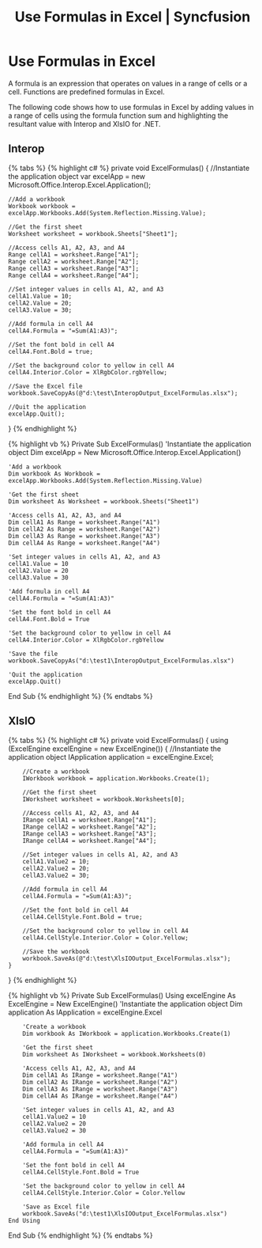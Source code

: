 ﻿---
title: Use Formulas in Excel | Syncfusion
description: This page shows how to use formulas or functions (predefined formulas) in Excel
platform: file-formats
control: XlsIO
documentation: UG
---

# Use Formulas in Excel

A formula is an expression that operates on values in a range of cells or a cell. Functions are predefined formulas in Excel.

The following code shows how to use formulas in Excel by adding values in a range of cells using the formula function sum and highlighting the resultant value with Interop and XlsIO for .NET.

## Interop

{% tabs %}
{% highlight c# %}
private void ExcelFormulas()
{
    //Instantiate the application object
    var excelApp = new Microsoft.Office.Interop.Excel.Application();

    //Add a workbook
    Workbook workbook = excelApp.Workbooks.Add(System.Reflection.Missing.Value);

    //Get the first sheet
    Worksheet worksheet = workbook.Sheets["Sheet1"];

    //Access cells A1, A2, A3, and A4
    Range cellA1 = worksheet.Range["A1"];
    Range cellA2 = worksheet.Range["A2"];
    Range cellA3 = worksheet.Range["A3"];
    Range cellA4 = worksheet.Range["A4"];

    //Set integer values in cells A1, A2, and A3
    cellA1.Value = 10;
    cellA2.Value = 20;
    cellA3.Value = 30;

    //Add formula in cell A4
    cellA4.Formula = "=Sum(A1:A3)";

    //Set the font bold in cell A4
    cellA4.Font.Bold = true;

    //Set the background color to yellow in cell A4
    cellA4.Interior.Color = XlRgbColor.rgbYellow;

    //Save the Excel file
    workbook.SaveCopyAs(@"d:\test\InteropOutput_ExcelFormulas.xlsx");

    //Quit the application
    excelApp.Quit();
}
{% endhighlight %}

{% highlight vb %}
Private Sub ExcelFormulas()
    'Instantiate the application object
    Dim excelApp = New Microsoft.Office.Interop.Excel.Application()

    'Add a workbook
    Dim workbook As Workbook = excelApp.Workbooks.Add(System.Reflection.Missing.Value)

    'Get the first sheet
    Dim worksheet As Worksheet = workbook.Sheets("Sheet1")

    'Access cells A1, A2, A3, and A4
    Dim cellA1 As Range = worksheet.Range("A1")
    Dim cellA2 As Range = worksheet.Range("A2")
    Dim cellA3 As Range = worksheet.Range("A3")
    Dim cellA4 As Range = worksheet.Range("A4")

    'Set integer values in cells A1, A2, and A3
    cellA1.Value = 10
    cellA2.Value = 20
    cellA3.Value = 30

    'Add formula in cell A4
    cellA4.Formula = "=Sum(A1:A3)"

    'Set the font bold in cell A4
    cellA4.Font.Bold = True

    'Set the background color to yellow in cell A4
    cellA4.Interior.Color = XlRgbColor.rgbYellow

    'Save the file
    workbook.SaveCopyAs("d:\test1\InteropOutput_ExcelFormulas.xlsx")

    'Quit the application
    excelApp.Quit()
End Sub
{% endhighlight %}
{% endtabs %}

## XlsIO

{% tabs %}
{% highlight c# %}
private void ExcelFormulas()
{
    using (ExcelEngine excelEngine = new ExcelEngine())
    {
        //Instantiate the application object
        IApplication application = excelEngine.Excel;

        //Create a workbook
        IWorkbook workbook = application.Workbooks.Create(1);

        //Get the first sheet
        IWorksheet worksheet = workbook.Worksheets[0];

        //Access cells A1, A2, A3, and A4
        IRange cellA1 = worksheet.Range["A1"];
        IRange cellA2 = worksheet.Range["A2"];
        IRange cellA3 = worksheet.Range["A3"];
        IRange cellA4 = worksheet.Range["A4"];

        //Set integer values in cells A1, A2, and A3
        cellA1.Value2 = 10;
        cellA2.Value2 = 20;
        cellA3.Value2 = 30;

        //Add formula in cell A4
        cellA4.Formula = "=Sum(A1:A3)";

        //Set the font bold in cell A4
        cellA4.CellStyle.Font.Bold = true;

        //Set the background color to yellow in cell A4
        cellA4.CellStyle.Interior.Color = Color.Yellow;

        //Save the workbook
        workbook.SaveAs(@"d:\test\XlsIOOutput_ExcelFormulas.xlsx");
    }
}
{% endhighlight %}

{% highlight vb %}
Private Sub ExcelFormulas()
    Using excelEngine As ExcelEngine = New ExcelEngine()
        'Instantiate the application object
        Dim application As IApplication = excelEngine.Excel

        'Create a workbook
        Dim workbook As IWorkbook = application.Workbooks.Create(1)

        'Get the first sheet
        Dim worksheet As IWorksheet = workbook.Worksheets(0)

        'Access cells A1, A2, A3, and A4
        Dim cellA1 As IRange = worksheet.Range("A1")
        Dim cellA2 As IRange = worksheet.Range("A2")
        Dim cellA3 As IRange = worksheet.Range("A3")
        Dim cellA4 As IRange = worksheet.Range("A4")

        'Set integer values in cells A1, A2, and A3
        cellA1.Value2 = 10
        cellA2.Value2 = 20
        cellA3.Value2 = 30

        'Add formula in cell A4
        cellA4.Formula = "=Sum(A1:A3)"

        'Set the font bold in cell A4
        cellA4.CellStyle.Font.Bold = True

        'Set the background color to yellow in cell A4
        cellA4.CellStyle.Interior.Color = Color.Yellow

        'Save as Excel file
        workbook.SaveAs("d:\test1\XlsIOOutput_ExcelFormulas.xlsx")
    End Using
End Sub
{% endhighlight %}
{% endtabs %}
